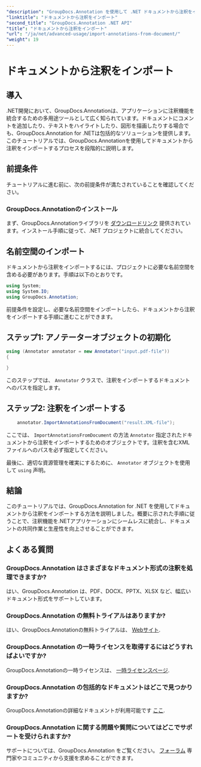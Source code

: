 ```yaml
---
"description": "GroupDocs.Annotation を使用して .NET ドキュメントから注釈をインポートする方法を学びましょう。ステップバイステップのチュートリアルに従って、シームレスな統合を実現しましょう。"
"linktitle": "ドキュメントから注釈をインポート"
"second_title": "GroupDocs.Annotation .NET API"
"title": "ドキュメントから注釈をインポート"
"url": "/ja/net/advanced-usage/import-annotations-from-document/"
"weight": 19
---
```


# ドキュメントから注釈をインポート

## 導入
.NET開発において、GroupDocs.Annotationは、アプリケーションに注釈機能を統合するための多用途ツールとして広く知られています。ドキュメントにコメントを追加したり、テキストをハイライトしたり、図形を描画したりする場合でも、GroupDocs.Annotation for .NETは包括的なソリューションを提供します。このチュートリアルでは、GroupDocs.Annotationを使用してドキュメントから注釈をインポートするプロセスを段階的に説明します。
## 前提条件
チュートリアルに進む前に、次の前提条件が満たされていることを確認してください。
### GroupDocs.Annotationのインストール
まず、GroupDocs.Annotationライブラリを [ダウンロードリンク](https://releases.groupdocs.com/annotation/net/) 提供されています。インストール手順に従って、.NET プロジェクトに統合してください。

## 名前空間のインポート
ドキュメントから注釈をインポートするには、プロジェクトに必要な名前空間を含める必要があります。手順は以下のとおりです。

```csharp
using System;
using System.IO;
using GroupDocs.Annotation;
```

前提条件を設定し、必要な名前空間をインポートしたら、ドキュメントから注釈をインポートする手順に進むことができます。
## ステップ1: アノテーターオブジェクトの初期化
```csharp
using (Annotator annotator = new Annotator("input.pdf-file"))
{

}
```
このステップでは、 `Annotator` クラスで、注釈をインポートするドキュメントへのパスを指定します。
## ステップ2: 注釈をインポートする
```csharp
	annotator.ImportAnnotationsFromDocument("result.XML-file");
```
ここでは、 `ImportAnnotationsFromDocument` の方法 `Annotator` 指定されたドキュメントから注釈をインポートするためのオブジェクトです。注釈を含むXMLファイルへのパスを必ず指定してください。

最後に、適切な資源管理を確実にするために、 `Annotator` オブジェクトを使用して `using` 声明。

## 結論
このチュートリアルでは、GroupDocs.Annotation for .NET を使用してドキュメントから注釈をインポートする方法を説明しました。概要に示された手順に従うことで、注釈機能を.NETアプリケーションにシームレスに統合し、ドキュメントの共同作業と生産性を向上させることができます。
## よくある質問
### GroupDocs.Annotation はさまざまなドキュメント形式の注釈を処理できますか?
はい、GroupDocs.Annotation は、PDF、DOCX、PPTX、XLSX など、幅広いドキュメント形式をサポートしています。
### GroupDocs.Annotation の無料トライアルはありますか?
はい、GroupDocs.Annotationの無料トライアルは、 [Webサイト](https://releases。groupdocs.com/).
### GroupDocs.Annotation の一時ライセンスを取得するにはどうすればよいですか?
GroupDocs.Annotationの一時ライセンスは、 [一時ライセンスページ](https://purchase。groupdocs.com/temporary-license/).
### GroupDocs.Annotation の包括的なドキュメントはどこで見つかりますか?
GroupDocs.Annotationの詳細なドキュメントが利用可能です [ここ](https://tutorials。groupdocs.com/annotation/net/).
### GroupDocs.Annotation に関する問題や質問についてはどこでサポートを受けられますか?
サポートについては、GroupDocs.Annotation をご覧ください。 [フォーラム](https://forum.groupdocs.com/c/annotation/10) 専門家やコミュニティから支援を求めることができます。